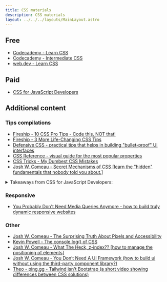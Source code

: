 ```yaml
---
title: CSS materials
description: CSS materials
layout: ../../../layouts/MainLayout.astro
---
```


## Free

- [Codecademy - Learn CSS](https://www.codecademy.com/learn/learn-css)
- [Codecademy - Intermediate CSS](https://www.codecademy.com/learn/learn-intermediate-css)
- [web.dev - Learn CSS](https://web.dev/learn/css/)

## Paid

- [CSS for JavaScript Developers](https://css-for-js.dev/)

## Additional content

### Tips compilations

- [Fireship - 10 CSS Pro Tips - Code this, NOT that!](https://youtu.be/Qhaz36TZG5Y)
- [Fireship - 3 More Life-Changing CSS Tips](https://www.youtube.com/watch?v=JSURzPQnkl0)
- [Defensive CSS - practical tips that helps in building "bullet-proof" UI interfaces](https://defensivecss.dev/)
- [CSS Reference - visual guide for the most popular properties](https://cssreference.io/)
- [CSS Tricks - My Dumbest CSS Mistakes](https://css-tricks.com/my-dumbest-css-mistakes/)
- [Josh W. Comeau - Secret Mechanisms of CSS [learn the "hidden" fundamentals that nobody told you about.]](https://www.youtube.com/watch?v=Xt1Cw4qM3Ec)

<details>
<summary>Takeaways from CSS for JavaScript Developers:</summary>

Flex Basis / Flex Grow / Flex Shrink
![Flex Basis / Flex Grow / Flex Shrink](/images/css/flex_basis_grow_shrink.png)
Flex Shorthand
![Flex Shorthand](/images/css/flex_shorthand.png)

</details>

### Responsive

- [You Probably Don't Need Media Queries Anymore - how to build truly dynamic responsive websites](https://dev.to/kathryngrayson/you-probably-dont-need-media-queries-anymore-a4j)

### Other

- [Josh W. Comeau - The Surprising Truth About Pixels and Accessibility](https://www.joshwcomeau.com/css/surprising-truth-about-pixels-and-accessibility)
- [Kevin Powell - The console.log() of CSS](https://www.youtube.com/shorts/ii-lSK2_Nu4)
- [Josh W. Comeau - What The Heck, z-index?? [how to manage the positioning of elements]](https://www.joshwcomeau.com/css/stacking-contexts/)
- [Josh W. Comeau - You Don’t Need A UI Framework (how to build ui without using the third-party component library?)](https://www.smashingmagazine.com/2022/05/you-dont-need-ui-framework/)
- [Theo - ping.gg - Tailwind isn't Bootstrap (a short video showing differences between CSS solutions)](https://www.youtube.com/watch?v=5tV-xRq0IJs&lc=Ugwg2EHqIdaTYKKvpfV4AaABAg)
